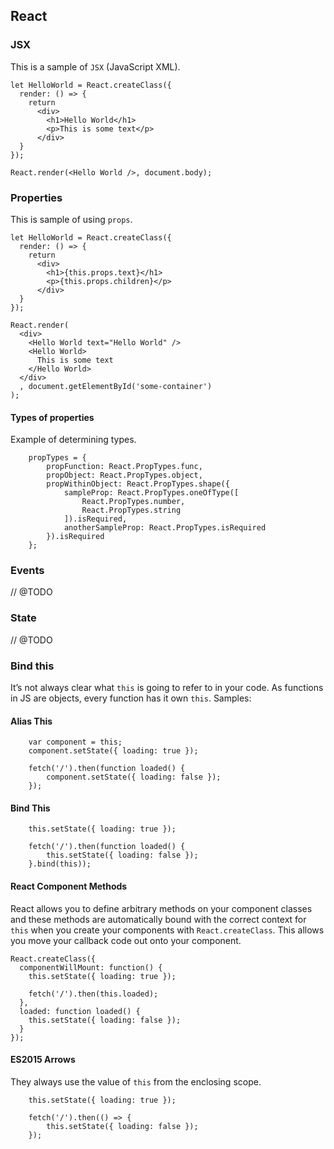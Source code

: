 ## React

### JSX

This is a sample of `JSX` (JavaScript XML).

```
let HelloWorld = React.createClass({
  render: () => {
    return
      <div>
        <h1>Hello World</h1>
        <p>This is some text</p>
      </div>
  }
});

React.render(<Hello World />, document.body);

```

### Properties

This is sample of using `props`.

```
let HelloWorld = React.createClass({
  render: () => {
    return
      <div>
        <h1>{this.props.text}</h1>
        <p>{this.props.children}</p>
      </div>
  }
});

React.render(
  <div>
    <Hello World text="Hello World" />
    <Hello World>
      This is some text
    </Hello World>
  </div>
  , document.getElementById('some-container')
);
```

#### Types of properties

Example of determining types.

```
    propTypes = {
        propFunction: React.PropTypes.func,
        propObject: React.PropTypes.object,
        propWithinObject: React.PropTypes.shape({
            sampleProp: React.PropTypes.oneOfType([
                React.PropTypes.number,
                React.PropTypes.string
            ]).isRequired,
            anotherSampleProp: React.PropTypes.isRequired
        }).isRequired
    };
```

### Events

// @TODO

### State

// @TODO

### Bind this

It’s not always clear what `this` is going to refer to in your code. As functions in JS are objects, every function has it own `this`. Samples:

#### Alias This

```
    var component = this;
    component.setState({ loading: true });

    fetch('/').then(function loaded() {
        component.setState({ loading: false });
    });
```

#### Bind This

```
    this.setState({ loading: true });

    fetch('/').then(function loaded() {
        this.setState({ loading: false });
    }.bind(this));
```

#### React Component Methods

React allows you to define arbitrary methods on your component classes and these methods are automatically bound with the correct context for `this` when you create your components with `React.createClass`. This allows you move your callback code out onto your component.

```
React.createClass({
  componentWillMount: function() {
    this.setState({ loading: true });

    fetch('/').then(this.loaded);
  },
  loaded: function loaded() {
    this.setState({ loading: false });
  }
});
```

#### ES2015 Arrows

They always use the value of `this` from the enclosing scope.

```
    this.setState({ loading: true });

    fetch('/').then(() => {
        this.setState({ loading: false });
    });
```